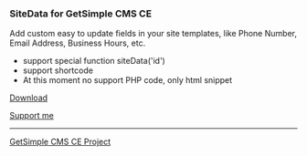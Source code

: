 ### SiteData for GetSimple CMS CE
Add custom easy to update fields in your site templates, like Phone Number, Email Address, Business Hours, etc.

- support special function siteData('id')
- support shortcode
- At this moment no support PHP code, only html snippet

[Download](https://github.com/GetSimpleCMS-CE-plugins/plugin-siteData/archive/refs/heads/main.zip)

[Support me](https://ko-fi.com/multicolorplugins)

----------------------

[GetSimple CMS CE Project]([https://ko-fi.com/multicolorplugins](https://getsimple-ce.ovh/))

